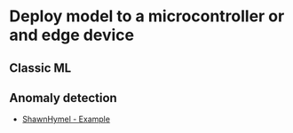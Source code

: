 # Deploy model to a microcontroller or and edge device

## Classic ML


## Anomaly detection
* [ShawnHymel - Example](https://github.com/ShawnHymel/tinyml-example-anomaly-detection/tree/master)
